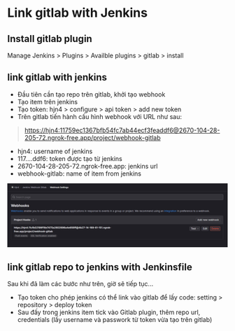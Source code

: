 # Link gitlab with Jenkins

## Install gitlab plugin

Manage Jenkins > Plugins > Availble plugins > gitlab > install

## link gitlab with jenkins

- Đầu tiên cần tạo repo trên gitlab, khởi tạo webhook
- Tạo item trên jenkins
- Tạo token: hjn4 > configure > api token > add new token
- Trên gitlab tiến hành cấu hình webhook với URL như sau:

> <https://hjn4:11759ec1367bfb54fc7ab44ecf3feaddf6@2670-104-28-205-72.ngrok-free.app/project/webhook-gitlab>

- hjn4: username of jenkins
- 117....ddf6: token được tạo từ jenkins
- 2670-104-28-205-72.ngrok-free.app: jenkins url
- webhook-gitlab: name of item from jenkins

![Alt text](./image/image-2.png)

## link gitlab repo to jenkins with Jenkinsfile

Sau khi đã làm các bước như trên, giờ sẽ tiếp tục...

- Tạo token cho phép jenkins có thể link vào gitlab để lấy code: setting > repository > deploy token
- Sau đấy trong jenkins item tick vào Gitlab plugin, thêm repo url, credentials (lấy username và passwork từ token vừa tạo trên gitlab)
